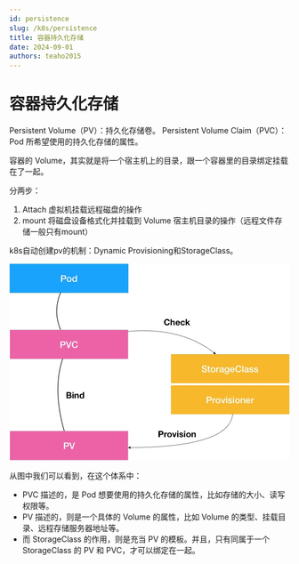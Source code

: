```yaml
---
id: persistence
slug: /k8s/persistence
title: 容器持久化存储
date: 2024-09-01
authors: teaho2015
---
```


# 容器持久化存储


Persistent Volume（PV）：持久化存储卷。
Persistent Volume Claim（PVC）：Pod 所希望使用的持久化存储的属性。


容器的 Volume，其实就是将一个宿主机上的目录，跟一个容器里的目录绑定挂载在了一起。

分两步：
1. Attach 虚拟机挂载远程磁盘的操作
2. mount 将磁盘设备格式化并挂载到 Volume 宿主机目录的操作（远程文件存储一般只有mount）

k8s自动创建pv的机制：Dynamic Provisioning和StorageClass。


![persistence.jpg](persistence.jpg)

从图中我们可以看到，在这个体系中：
* PVC 描述的，是 Pod 想要使用的持久化存储的属性，比如存储的大小、读写权限等。
* PV 描述的，则是一个具体的 Volume 的属性，比如 Volume 的类型、挂载目录、远程存储服务器地址等。
* 而 StorageClass 的作用，则是充当 PV 的模板。并且，只有同属于一个 StorageClass 的 PV 和 PVC，才可以绑定在一起。
